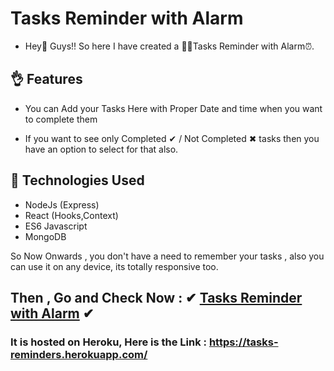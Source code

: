 # Tasks Reminder with Alarm

* Hey👋 Guys!! So here I have created a 👨‍💻Tasks Reminder with Alarm⏰. 

## 👌 Features

* You can Add your Tasks Here with Proper Date and time when you want to complete them

* If you want to see only Completed ✔  / Not Completed ✖ tasks then you have an option to select for that also.

## :rocket: Technologies Used

* NodeJs (Express)
* React (Hooks,Context)
* ES6 Javascript
* MongoDB


So Now Onwards , you don't have a need to remember your tasks , also you can use it on any device, its totally responsive too.

## Then , Go and Check Now : ✔ [Tasks Reminder with Alarm](https://tasks-reminders.herokuapp.com/) ✔ 
### It is hosted on Heroku, Here is the Link : https://tasks-reminders.herokuapp.com/

